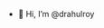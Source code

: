 - 👋 Hi, I’m @drahulroy


<!---
drahulroy/drahulroy is a ✨ special ✨ repository because its `README.md` (this file) appears on your GitHub profile.
You can click the Preview link to take a look at your changes.
--->
